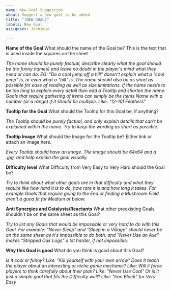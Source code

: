 ```yaml
---
name: New Goal Suggestion
about: Suggest a new goal to be added
title: "[NEW GOAL]"
labels: New Goal
assignees: Joshimuz

---
```

**Name of the Goal**
What should the name of the Goal be? This is the text that is used inside the squares on the sheet

*The name should be purely factual, describe clearly what the goal should be (no funny names) and leave no doubt in the player's mind what they need or can do. EG: "Do a cool jump off a hill" doesn't explain what a "cool jump" is, or even what a "hill" is.
The name should also be as short as possible for ease of reading as well as size limitations. If the name needs to be too long to explain every detail then add a Tooltip and shorten the name.
Goals that require gathering of items can simply be the Items Name with a number (or a range) if it should be multiple. Like: "(2-10) Feathers"*

**Tooltip for the Goal**
What should the Tooltip for this Goal be, if anything?

*The Tooltip should be purely factual, and only explain details that can't be explained within the name.
Try to keep the wording as short as possible.*

**Tooltip Image**
What should the Image for the Tooltip be? Either link or attach an image here.

*Every Tooltip should have an image.
The image should be 64x64 and a .jpg, and help explain the goal visually.*

**Difficulty level**
What Difficulty from Very Easy to Very Hard should the Goal be?

*Try to think about what other goals are in that difficulty and what they require like how hard it is to do, how rare it is and how long it takes. For example Goals that require going to the End or finding a Mushroom Field aren't a good fit for Medium or below.*

**Anti Synergies and Catalysts/Reactants**
What other preexisting Goals shouldn't be on the same sheet as this Goal?

*Try to list any Goals that would be impossible or very hard to do with this Goal. For example: "Never Sleep" and "Sleep in a Village" should never be on the same sheet as it's impossible to do both, and "Never Use an Axe" makes "Stripped Oak Logs" a lot harder, if not impossible.*

**Why this Goal is good**
What do you think is good about this Goal?

*Is it cool or funny? Like: "Kill yourself with your own arrow"
Does it teach the player about an interesting or niche game mechanic? Like:
Will it force players to think carefully about their plan? Like: "Never Use Coal"
Or is it just a simple goal that fits the Difficulty well? Like: "Iron Block" for Very Easy*